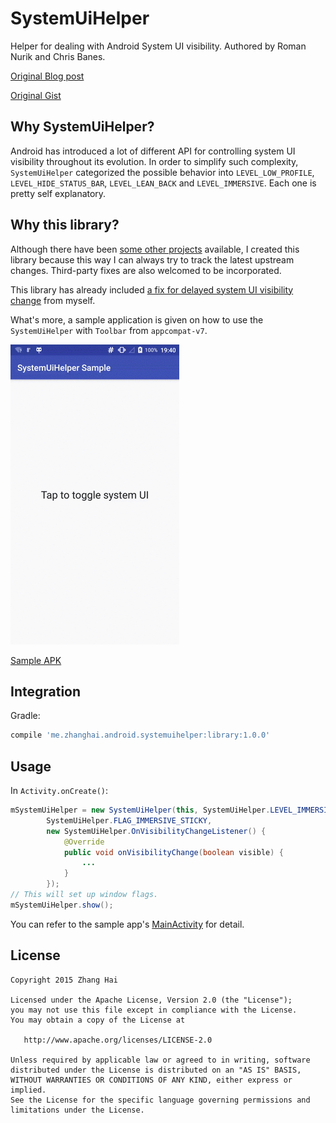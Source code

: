 # SystemUiHelper

Helper for dealing with Android System UI visibility. Authored by Roman Nurik and Chris Banes.

[Original Blog post](https://chris.banes.me/2014/08/29/systemuihelper/)

[Original Gist](https://gist.github.com/chrisbanes/73de18faffca571f7292)

## Why SystemUiHelper?

Android has introduced a lot of different API for controlling system UI visibility throughout its evolution. In order to simplify such complexity, `SystemUiHelper` categorized the possible behavior into `LEVEL_LOW_PROFILE`, `LEVEL_HIDE_STATUS_BAR`, `LEVEL_LEAN_BACK` and `LEVEL_IMMERSIVE`. Each one is pretty self explanatory.

## Why this library?

Although there have been [some other projects](https://github.com/search?utf8=%E2%9C%93&q=SystemUiHelper) available, I created this library because this way I can always try to track the latest upstream changes. Third-party fixes are also welcomed to be incorporated.

This library has already included [a fix for delayed system UI visibility change](library/src/main/java/me/zhanghai/android/systemuihelper/SystemUiHelperImplHC.java) from myself.

What's more, a sample application is given on how to use the `SystemUiHelper` with `Toolbar` from `appcompat-v7`.

![Sample application](screenshot/sample.gif)

[Sample APK](//github.com/DreaminginCodeZH/CustomTabsHelper/releases/download/v1.0.0/sample-release.apk)

## Integration

Gradle:

```gradle
compile 'me.zhanghai.android.systemuihelper:library:1.0.0'
```

## Usage

In `Activity.onCreate()`:

```java
mSystemUiHelper = new SystemUiHelper(this, SystemUiHelper.LEVEL_IMMERSIVE,
        SystemUiHelper.FLAG_IMMERSIVE_STICKY,
        new SystemUiHelper.OnVisibilityChangeListener() {
            @Override
            public void onVisibilityChange(boolean visible) {
                ...
            }
        });
// This will set up window flags.
mSystemUiHelper.show();
```

You can refer to the sample app's [MainActivity](sample/src/main/java/me/zhanghai/android/systemuihelper/sample/MainActivity.java) for detail.

## License

    Copyright 2015 Zhang Hai

    Licensed under the Apache License, Version 2.0 (the "License");
    you may not use this file except in compliance with the License.
    You may obtain a copy of the License at

       http://www.apache.org/licenses/LICENSE-2.0

    Unless required by applicable law or agreed to in writing, software
    distributed under the License is distributed on an "AS IS" BASIS,
    WITHOUT WARRANTIES OR CONDITIONS OF ANY KIND, either express or implied.
    See the License for the specific language governing permissions and
    limitations under the License.
